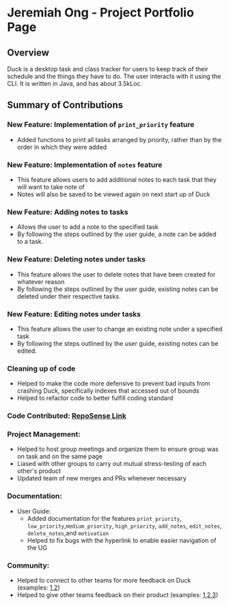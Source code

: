 # Jeremiah Ong - Project Portfolio Page

## Overview
Duck is a desktop task and class tracker for users to keep track of their schedule and the things they have to do. The user interacts with it using the CLI. It is written in Java, and has about 3.5kLoc.

## Summary of Contributions

### New Feature: Implementation of ```print_priority``` feature

- Added functions to print all tasks arranged by priority, rather than by the order in which they were added

### New Feature: Implementation of ```notes``` feature

- This feature allows users to add additional notes to each task that they will want to take note of
- Notes will also be saved to be viewed again on next start up of Duck

### New Feature: Adding notes to tasks

- Allows the user to add a note to the specified task
- By following the steps outlined by the user guide, a note can be added to a task.

### New Feature: Deleting notes under tasks

- This feature allows the user to delete notes that have been created for whatever reason  
- By following the steps outlined by the user guide, existing notes can be deleted under their respective tasks.

### New Feature: Editing notes under tasks

- This feature allows the user to change an existing note under a specified task  
- By following the steps outlined by the user guide, existing notes can be edited.

### Cleaning up of code

- Helped to make the code more defensive to prevent bad inputs from crashing Duck, specifically indexes that accessed out of bounds
- Helped to refactor code to better fulfill coding standard

### Code Contributed: [RepoSense Link](https://nus-cs2113-ay2223s2.github.io/tp-dashboard/?search=miahjerry&breakdown=true&sort=groupTitle%20dsc&sortWithin=title&since=2023-02-17&timeframe=commit&mergegroup=&groupSelect=groupByRepos&checkedFileTypes=docs~functional-code~test-code~other)

### Project Management:

- Helped to host group meetings and organize them to ensure group was on task and on the same page
- Liased with other groups to carry out mutual stress-testing of each other's product 
- Updated team of new merges and PRs whenever necessary

### Documentation:
- User Guide:
    - Added documentation for the features ```print_priority```, ```low_priority```,```medium_priority```, ```high_priority```, ```add_notes```, ```edit_notes```, ```delete_notes```,and ```motivation```
    - Helped to fix bugs with the hyperlink to enable easier navigation of the UG

### Community:
- Helped to connect to other teams for more feedback on Duck (examples: [1](https://ginger-vicuna-3c7.notion.site/Duck-jar-62da4045517945f880b94392f6c0478e),[2](https://docs.google.com/document/d/1Um9IQ-UzBePFyVlHz3TH4wGpermMRMWOpBLmJe6c0IM/edit?usp=sharing))
- Helped to give other teams feedback on their product (examples: [1](https://docs.google.com/document/d/1UVnMxMm19w6zJRVTrtQq-U1MtQGjcguNfLYa4f1Uh28/edit?usp=sharing),[2](https://docs.google.com/document/d/1JXlZDlqaf9X08aNsDAeK3y8I08eVEqsbz_Pqo6yOFTo/edit?usp=sharing),[3](https://github.com/miahjerry/ped/issues/4))